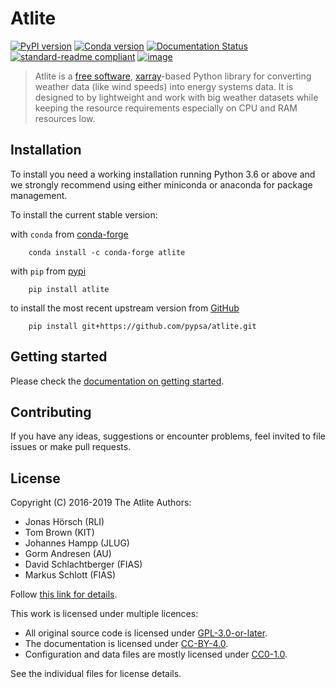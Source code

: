 <!--
SPDX-FileCopyrightText: 2016-2019 The Atlite Authors

SPDX-License-Identifier: CC-BY-4.0
-->


# Atlite

[![PyPI version](https://img.shields.io/pypi/v/atlite.svg)](https://pypi.python.org/pypi/atlite)
[![Conda version](https://img.shields.io/conda/vn/conda-forge/atlite.svg)](https://anaconda.org/conda-forge/atlite)
[![Documentation Status](https://readthedocs.org/projects/atlite/badge/?version=latest)](https://atlite.readthedocs.io/en/latest/?badge=latest)
[![standard-readme compliant](https://img.shields.io/badge/readme%20style-standard-brightgreen.svg?style=flat)](https://github.com/RichardLitt/standard-readme)
[![image](https://img.shields.io/pypi/l/atlite.svg)](License)

> Atlite is a [free software](http://www.gnu.org/philosophy/free-sw.en.html),
> [xarray](http://xarray.pydata.org/en/stable/)-based Python library for
> converting weather data (like wind speeds) into energy systems data. It
> is designed to by lightweight and work with big weather datasets while
> keeping the resource requirements especially on CPU and RAM resources
> low.

## Installation

To install you need a working installation running Python 3.6 or above
and we strongly recommend using either miniconda or anaconda for package
management.

To install the current stable version:

with `conda` from [conda-forge](https://anaconda.org/conda-forge/atlite)

```shell
    conda install -c conda-forge atlite
```

with `pip` from [pypi](https://pypi.org/project/atlite/>)

```shell
    pip install atlite
```

to install the most recent upstream version from [GitHub](https://github.com/pypsa/atlite)

```shell
    pip install git+https://github.com/pypsa/atlite.git
```

## Getting started

Please check the [documentation on getting started](https://atlite.readthedocs.io/en/latest/getting-started.html).

## Contributing

If you have any ideas, suggestions or encounter problems, feel invited
to file issues or make pull requests.

## License

Copyright (C) 2016-2019 The Atlite Authors:

* Jonas Hörsch (RLI)
* Tom Brown (KIT)
* Johannes Hampp (JLUG)
* Gorm Andresen (AU)
* David Schlachtberger (FIAS)
* Markus Schlott (FIAS)

Follow [this link for details](https://atlite.readthedocs.io/en/latest/contributing.html#contributors-and-copyrights).

This work is licensed under multiple licences:

* All original source code is licensed under [GPL-3.0-or-later](LICENSES/GPL-3.0-or-later.txt).
* The documentation is licensed under [CC-BY-4.0](LICENSES/CC-BY-4.0.txt).
* Configuration and data files are mostly licensed under [CC0-1.0](LICENSES/CC0-1.0.txt).

See the individual files for license details.
